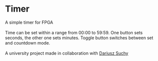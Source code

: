 # Timer
A simple timer for FPGA
<br><br>
Time can be set within a range from 00:00 to 59:59. One button sets seconds, the other one sets minutes. Toggle button switches between set and countdown mode.
<br><br>
A university project made in collaboration with <a href="https://github.com/suchydariusz/">Dariusz Suchy</a>
